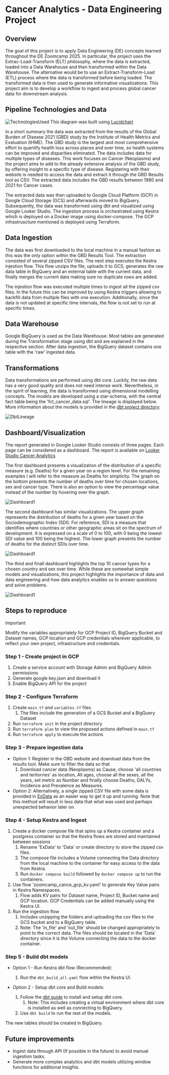 # Cancer Analytics - Data Engineering Project
## Overview
The goal of this project is to apply Data Engineering (DE) concepts learned throughout the DE Zoomcamp 2025. In particular, the project uses the Extrac-Load-Transform (ELT) philosophy, where the data is extracted, loaded into a Data Warehouse and then transformed within the Data Warehouse. The alternative would be to use an Extract-Transform-Load (ETL) process where the data is transformed before being loaded. The transformed data is then used to generate informative visualizations. This project aim is to develop a workflow to ingest and process global cancer data for downstream analysis.

## Pipeline Technologies and Data

![TechnologiesUsed](/images/TechDiagram.jpeg)
This diagram was built using [Lucidchart](https://lucid.co)

In a short summary the data was extracted from the results of the Global Burden of Disease 2021 (GBD) study by the Institute of Health Metrics and Evaluation (IHME). The GBD study is the largest and most comprehensive effort to quantify health loss across places and over time, so health systems can be improved and disparities eliminated. The data includes data for multiple types of diseases. This work focuses on Cancer (Neoplasms) and the project aims to add to the already extensive analysis of the GBD study, by offering insight to a specific type of disease. Registering with their website is needed to access the data and extract it through the GBD Results tool as CSV. The extracted data includes the GBD results between 1980 and 2021 for Cancer cases.

The extracted data was then uploaded to Google Cloud Platform (GCP) in Google Cloud Storage (GCS) and afterwards moved to BigQuery. Subsequently, the data was transformed using dbt and visualized using Google Looker Studio. The ingestion process is  orchestrated using Kestra which is deployed on a Docker image using docker-compose. The GCP infrastruscture mentioned is deployed using Terraform.

## Data Ingestion

The data was first downloaded to the local machine in a manual fashion as this was the only option within the GBD Results Tool. The extraction consisted of several zipped CSV files. The next step executes the Kestra injestion flow. This flow unzips the file, uploads it to GCS, generates the raw data table in BigQuery and an external table with the current data, and finally merges the current data making sure no duplicate rows are added.

The injestion flow was executed multiple times to ingest all the zipped csv files. In the future this can be improved by using Kestra triggers allowing to backfill data from multiple files with one execution. Additionally, since the data is not updated at specific time intervals, the flow is not set to run at specific times. 

## Data Warehouse

Google BigQuery is used as the Data Warehouse. Most tables are generated during the Transformation stage using dbt and are explained in the respective section. After data ingestion, the BigQuery dataset contains one table with the 'raw' ingested data.

## Transformations

Data transformations are performed using dbt core. Luckily, the raw data has a very good quality and does not need intense work. Nevertheless, in the spirit of learning, the data is transformed using dimensional modelling concepts. The models are developed using a star-schema, with the central fact table being the 'fct_cancer_data.sql'. The lineage is displayed below. More information about the models is provided in the [dbt project directory](/dbt_CancerAnalytics/).

![DbtLineage](/images/dbt_diagram.png)

## Dashboard/Visualization

The report generated in Google Looker Studio consists of three pages. Each page can be considered as a dashboard. The report is available on [Looker Studio Cancer Analytics](https://lookerstudio.google.com/reporting/9c2e170f-07a1-4840-865f-50180cfaa0f5)

The first dashboard presents a visualization of the distribution of a specific measure (e.g. Deaths) for a given year on a region level. For the remaining examples I will refer to the measure as Deaths for simplicity. The graph on the bottom presents the number of deaths over time for chosen locations, sex and cancer type. There is also an option to view the percentage value instead of the number by hovering over the graph.

![Dashboard1](/images/Dash1.gif)

The second dashboard has similar visualizations. The upper graph represents the distribution of deaths for a given year based on the Sociodemographic Index (SDI). For reference, SDI is a measure that identifies where countries or other geographic areas sit on the spectrum of development. It is expressed on a scale of 0 to 100, with 0 being the lowest SDI value and 100 being the highest. The lower graph presents the number of deaths for the distinct SDIs over time.

![Dashboard1](/images/Dash2.gif)

The third and finall dashboard highlights the top 10 cancer types for a chosen country and sex over time. While these are somewhat simple models and visualizations, this project highlights the importance of data and data engineering and how data analytics enables us to answer questions and solve problems.

![Dashboard1](/images/Dash3.gif)

## Steps to reproduce 

> [!IMPORTANT]
> Modify the variables appropriately for GCP Project ID, BigQuery Bucket and Dataset names, GCP location and GCP credentials wherever applicable, to reflect your own project, infrastructure and credentials.


### Step 1 - Create project in GCP

1. Create a service account with Storage Admin and BigQuery Admin permissions
2. Generate google key.json and download it
3. Enable BigQuery API for the project

### Step 2 - Configure Terraform

1. Create `main.tf` and `variables.tf` files
	1. The files include the generation of a GCS Bucket and a BigQuery Dataset
2. Run `terraform init` in the project directory
3. Run `terraform plan` to view the proposed actions defined in `main.tf`
4. Run `terraform apply`  to execute the actions

### Step 3 - Prepare ingestion data

* Option 1: Register in the GBD website and download data from the results tool. Make sure to filter the data so that
    1. Download cancer data (Neoplasms) as Cause, choose 'all countries and teritorries' as location, All ages, choose all the sexes, all the years, set metric as Number and finally choose Deaths, DALYs, Incidence and Prevalence as Measures.
* Option 2: Alternatively, a single zipped CSV file with some data is provided in [ExData](/ExData/) as an easier way to get it up and running. Note that this method will result in less data that what was used and perhaps unexpected behavior later on.


### Step 4 - Setup Kestra and Ingest

1. Create a docker compose file that spins up a Kestra container and a postgress container so that the Kestra flows are stored and maintained between sessions
    1. Rename 'ExData' to 'Data' or create directory to store the zipped csv files.   
	2. The compose file includes a Volume connecting the Data directory from the local machine to the container for easy access to the data from Kestra.
	3. Run `docker compose build` followed by `docker compose up` to run the containers.
2. Use flow 'zoomcamp_cance_gcp_kv.yaml' to generate Key Value pairs in Kestra Namespaces.
	1. Flow adds KV pairs for Dataset name, Project ID, Bucket name and GCP location. GCP Credentials can be added manually using the Kestra UI.
3. Run the ingestion flow
	1. Includes unzipping the folders and uploading the csv files to the GCS bucket and to a BigQuery table.
	2. Note: The 'in_file' and 'out_file' should be changed appropriately to point to the correct data. The files should be located in the 'Data' directory since it is the Volume connecting the data to the docker container. 


### Step 5 - Build dbt models

* Option 1 - Run Kestra dbt flow (Recommended):
	1. Run the `dbt_build_all.yaml` flow within the Kestra UI.

* Option 2 - Setup dbt core and Build models:
	1. Follow the [dbt guide](https://docs.getdbt.com/guides/manual-install?step=1) to install and setup dbt core.
		1. Note: This includes creating a virtual environment where dbt core is installed as well as connecting to BigQuery.
	2. Use `dbt build` to run the rest of the models.

The new tables should be created in BigQuery.



## Future improvements
* Ingest data through API (If possible in the future) to avoid manual ingestion tasks.
* Generate more complex analytics and dbt models utilizing window functions for additional insights.